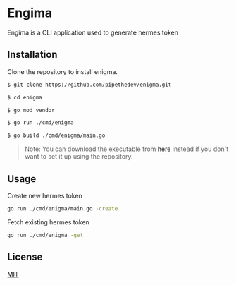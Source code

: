 # Engima

Engima is a CLI application used to generate hermes token
## Installation

Clone the repository to install enigma.

```bash
$ git clone https://github.com/pipethedev/enigma.git
```

```bash
$ cd enigma
```

```bash
$ go mod vendor
```

```bash
$ go run ./cmd/enigma
```

```bash
$ go build ./cmd/enigma/main.go
```
>Note: You can download the executable from [here](https://github.com/pipethedev/enigma/tags) instead if you don't want to set it up using the repository.

## Usage

Create new hermes token

```sh
go run ./cmd/enigma/main.go -create
```

Fetch existing hermes token

```sh
go run ./cmd/enigma -get
```

## License

[MIT](https://choosealicense.com/licenses/mit/)